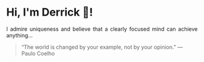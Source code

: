 # Hi, I'm Derrick 👋!
<p align="justify">I admire uniqueness and believe that a clearly focused mind can achieve anything...</p> 
<!-- #quote-start -->
<blockquote>&ldquo;The world is changed by your example, not by your opinion.&rdquo; &mdash; <footer>Paulo Coelho</footer></blockquote>
<!-- #quote-end -->
